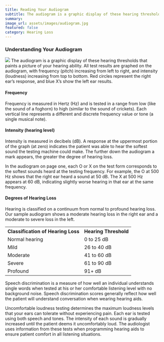 ```yaml
---
title: Reading Your Audiogram
subtitle: The audiogram is a graphic display of these hearing thresholds that paints a picture of your hearing ability.
summary: 
image_url: assets/images/audiogram.jpg
featured: false
category: Hearing Loss
---
```

### Understanding Your Audiogram

<img class="float-left d-block img-thumbnail mr-3" src="{{ 'assets/images/audiogram.jpg' | relative_url }}">
The audiogram is a graphic display of these hearing thresholds that paints a picture of your hearing ability. All test results are graphed on the audiogram, with frequency (pitch) increasing from left to right, and intensity (loudness) increasing from top to bottom. Red circles represent the right ear’s response, and blue X’s show the left ear results.

#### Frequency

Frequency is measured in Hertz (Hz) and is tested in a range from low (like the sound of a foghorn) to high (similar to the sound of crickets). Each vertical line represents a different and discrete frequency value or tone (a single musical note).

#### Intensity (hearing level)

Intensity is measured in decibels (dB). A response at the uppermost portion of the graph (at zero) indicates the patient was able to hear the softest sound the testing machine could make. The further down the audiogram a mark appears, the greater the degree of hearing loss.

In the audiogram on page one, each O or X on the test form corresponds to the softest sounds heard at the testing frequency. For example, the O at 500 Hz shows that the right ear heard a sound at 50 dB. The X at 500 Hz appears at 60 dB, indicating slightly worse hearing in that ear at the same frequency.

#### Degrees of Hearing Loss

Hearing is classified on a continuum from normal to profound hearing loss. Our sample audiogram shows a moderate hearing loss in the right ear and a moderate to severe loss in the left.

<table class="table table-bordered">
	<tbody>
		<tr>
			<th>Classification of Hearing Loss</th>
			<th>Hearing Threshold</th>
		</tr>
		<tr>
			<td>Normal hearing</td>
			<td>0 to 25 dB</td>
		</tr>
		<tr>
			<td>Mild</td>
			<td>26 to 40 dB</td>
		</tr>
		<tr>
			<td>Moderate</td>
			<td>41 to 60 dB</td>
		</tr>
		<tr>
			<td>Severe</td>
			<td>61 to 90 dB</td>
		</tr>
		<tr>
			<td>Profound</td>
			<td>91+ dB</td>
		</tr>
	</tbody>
</table>

Speech discrimination is a measure of how well an individual understands single words when tested at his or her comfortable listening level with no background noise. Speech discrimination scores generally reflect how well the patient will understand conversation when wearing hearing aids.

Uncomfortable loudness testing determines the maximum loudness levels that your ears can tolerate without experiencing pain. Each ear is tested using both speech and tones. The intensity of each sound is gradually increased until the patient deems it uncomfortably loud. The audiologist uses information from these tests when programming hearing aids to ensure patient comfort in all listening situations.